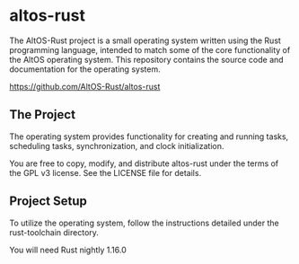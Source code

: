 # altos-rust
The AltOS-Rust project is a small operating system written using the Rust programming language, intended to match some of the core functionality of the AltOS operating system. This repository contains the source code and documentation for the operating system.

https://github.com/AltOS-Rust/altos-rust

## The Project
The operating system provides functionality for creating and running tasks, scheduling tasks, synchronization, and clock initialization.

You are free to copy, modify, and distribute altos-rust under the terms of the GPL v3 license. See the LICENSE file for details.

## Project Setup
To utilize the operating system, follow the instructions detailed under the rust-toolchain directory.

You will need Rust nightly 1.16.0

